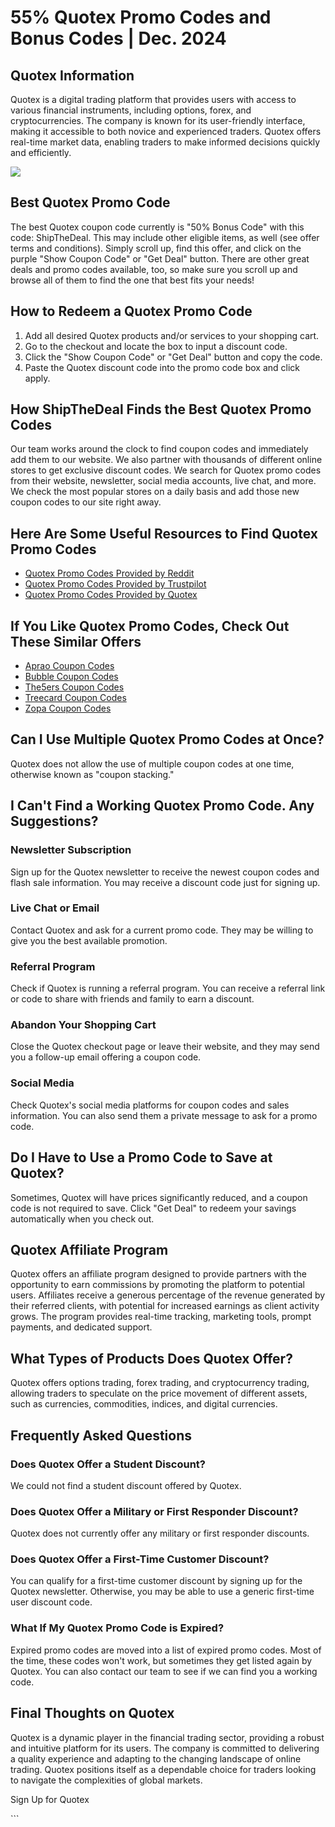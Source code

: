 # 55% Quotex Promo Codes and Bonus Codes \| Dec. 2024

## Quotex Information

Quotex is a digital trading platform that provides users with access to
various financial instruments, including options, forex, and
cryptocurrencies. The company is known for its user-friendly interface,
making it accessible to both novice and experienced traders. Quotex
offers real-time market data, enabling traders to make informed
decisions quickly and efficiently.

[![](https://static.quotex.io/files/4_en/300_250.jpg)](https://traff.sbs/brokerqxlid)

## Best Quotex Promo Code

The best Quotex coupon code currently is "50% Bonus Code" with
this code: ShipTheDeal. This may include other eligible items, as well
(see offer terms and conditions). Simply scroll up, find this offer, and
click on the purple "Show Coupon Code" or "Get Deal" button. There are
other great deals and promo codes available, too, so make sure you
scroll up and browse all of them to find the one that best fits your
needs!

## How to Redeem a Quotex Promo Code

1.  Add all desired Quotex products and/or services to your shopping
    cart.
2.  Go to the checkout and locate the box to input a discount code.
3.  Click the "Show Coupon Code" or "Get Deal" button and
    copy the code.
4.  Paste the Quotex discount code into the promo code box and click
    apply.

## How ShipTheDeal Finds the Best Quotex Promo Codes

Our team works around the clock to find coupon codes and immediately add
them to our website. We also partner with thousands of different online
stores to get exclusive discount codes. We search for Quotex promo codes
from their website, newsletter, social media accounts, live chat, and
more. We check the most popular stores on a daily basis and add those
new coupon codes to our site right away.

## Here Are Some Useful Resources to Find Quotex Promo Codes

-   [Quotex Promo Codes Provided by
    Reddit](\%22https://www.reddit.com/search/?q=quotex+promo+code&type=link&cId=1e2056ed-4cf9-48ba-b4bd-dae9f948f59c&iId=0bfa96ac-e244-40e2-ac02-b6cb3cddcc34\%22)
-   [Quotex Promo Codes Provided by
    Trustpilot](\%22https://www.trustpilot.com/review/qxbroker.com\%22)
-   [Quotex Promo Codes Provided by
    Quotex](\%22https://qxbroker.com/\%22)

## If You Like Quotex Promo Codes, Check Out These Similar Offers

-   [Aprao Coupon
    Codes](\%22https://shipthedeal.com/store/aprao-coupon\%22)
-   [Bubble Coupon
    Codes](\%22https://shipthedeal.com/store/bubble-coupon\%22)
-   [The5ers Coupon
    Codes](\%22https://shipthedeal.com/store/the5ers-coupon\%22)
-   [Treecard Coupon
    Codes](\%22https://shipthedeal.com/store/treecard-coupon\%22)
-   [Zopa Coupon
    Codes](\%22https://shipthedeal.com/store/zopa-coupon\%22)

## Can I Use Multiple Quotex Promo Codes at Once?

Quotex does not allow the use of multiple coupon codes at one time,
otherwise known as "coupon stacking."

## I Can\'t Find a Working Quotex Promo Code. Any Suggestions?

### Newsletter Subscription

Sign up for the Quotex newsletter to receive the newest coupon codes and
flash sale information. You may receive a discount code just for signing
up.

### Live Chat or Email

Contact Quotex and ask for a current promo code. They may be willing to
give you the best available promotion.

### Referral Program

Check if Quotex is running a referral program. You can receive a
referral link or code to share with friends and family to earn a
discount.

### Abandon Your Shopping Cart

Close the Quotex checkout page or leave their website, and they may send
you a follow-up email offering a coupon code.

### Social Media

Check Quotex\'s social media platforms for coupon codes and sales
information. You can also send them a private message to ask for a promo
code.

## Do I Have to Use a Promo Code to Save at Quotex?

Sometimes, Quotex will have prices significantly reduced, and a coupon
code is not required to save. Click "Get Deal" to redeem your
savings automatically when you check out.

## Quotex Affiliate Program

Quotex offers an affiliate program designed to provide partners with the
opportunity to earn commissions by promoting the platform to potential
users. Affiliates receive a generous percentage of the revenue generated
by their referred clients, with potential for increased earnings as
client activity grows. The program provides real-time tracking,
marketing tools, prompt payments, and dedicated support.

## What Types of Products Does Quotex Offer?

Quotex offers options trading, forex trading, and cryptocurrency
trading, allowing traders to speculate on the price movement of
different assets, such as currencies, commodities, indices, and digital
currencies.

## Frequently Asked Questions

### Does Quotex Offer a Student Discount?

We could not find a student discount offered by Quotex.

### Does Quotex Offer a Military or First Responder Discount?

Quotex does not currently offer any military or first responder
discounts.

### Does Quotex Offer a First-Time Customer Discount?

You can qualify for a first-time customer discount by signing up for the
Quotex newsletter. Otherwise, you may be able to use a generic
first-time user discount code.

### What If My Quotex Promo Code is Expired?

Expired promo codes are moved into a list of expired promo codes. Most
of the time, these codes won't work, but sometimes they get listed again
by Quotex. You can also contact our team to see if we can find you a
working code.

## Final Thoughts on Quotex

Quotex is a dynamic player in the financial trading sector, providing a
robust and intuitive platform for its users. The company is committed to
delivering a quality experience and adapting to the changing landscape
of online trading. Quotex positions itself as a dependable choice for
traders looking to navigate the complexities of global markets.

Sign Up for Quotex

\`\`\`

